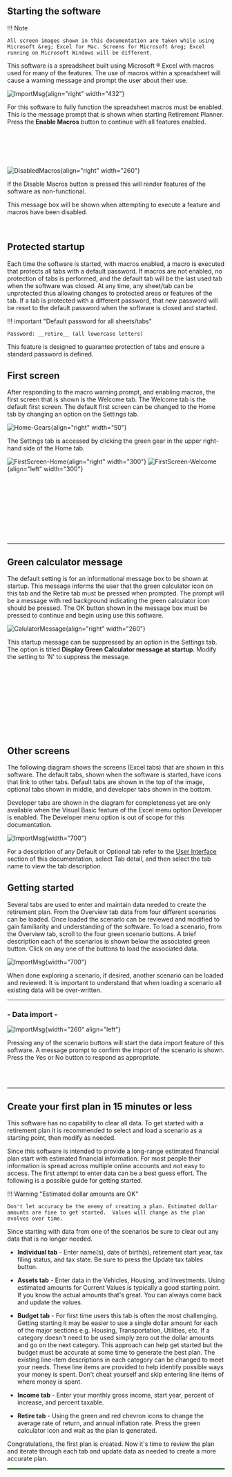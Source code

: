 
 

## Starting the software

!!! Note
    
    All screen images shown in this documentation are taken while using Microsoft &reg; Excel for Mac. Screens for Microsoft &reg; Excel running on Microsoft Windows will be different.


This software is a spreadsheet built using Microsoft &reg; Excel with macros used for many of the features.  The use of macros within a spreadsheet will cause a warning message and prompt the user about their use. 

![ImportMsg](images/allMacrosPrompt.png){align="right" width="432"}

For this software to fully function the spreadsheet macros must be enabled.  This is the message prompt that is shown when starting Retirement Planner. Press the __Enable Macros__ button to continue with all features enabled.  

<br><br><br><br>

![DisabledMacros](images/allDisabledMacros.png){align="right" width="260"}

If the Disable Macros button is pressed this will render features of the software as non-functional. 

This message box will be shown when attempting to execute a feature and macros have been disabled.  

<br>

## Protected startup

Each time the software is started, with macros enabled, a macro is executed that protects all tabs with a default password. If macros are not enabled, no protection of tabs is performed, and the default tab will be the last used tab when the software was closed. At any time, any sheet/tab can be unprotected thus allowing changes to protected areas or features of the tab.  If a tab is protected with a different password, that new password will be reset to the default password when the software is closed and started.  

!!! important "Default password for all sheets/tabs"

    Password: __retire__ (all lowercase letters)

This feature is designed to guarantee protection of tabs and ensure a standard password is defined.


## First screen 

After responding to the macro warning prompt, and enabling macros, the first screen that is shown is the Welcome tab.  The Welcome tab is the default first screen.  The default first screen can be changed to the Home tab by changing an option on the Settings tab.  

![Home-Gears](images/homeGears.png){align="right" width="50"}

The Settings tab is accessed by clicking the green gear in the upper right-hand side of the Home tab.   


![FirstScreen-Home](images/allStartupFirstScreen.png){align="right" width="300"}
![FirstScreen-Welcome](images/welcome.png){align="left" width="300"}

<br><br><br><br><br><br><br><br>

----

## Green calculator message

The default setting is for an informational message box to be shown at startup.  This message informs the user that the green calculator icon on this tab and the Retire tab must be pressed when prompted.  The prompt will be a message with red background indicating the green calculator icon should be pressed. The OK button shown in the message box must be pressed to continue and begin using use this software. 

![CalulatorMessage](images/allCalculateInfo.png){align="right" width="260"}

This startup message can be suppressed by an option in the Settings tab. The option is titled __Display Green Calculator message at startup__. Modify the setting to 'N' to suppress the message.


<br><br><br><br><br><br><br><br><br>

## Other screens

The following diagram shows the screens (Excel tabs) that are shown in this software.  The default tabs, shown when the software is started, have icons that link to other tabs.  Default tabs are shown in the top of the image, optional tabs shown in middle, and developer tabs shown in the bottom.  

Developer tabs are shown in the diagram for completeness yet are only available when the Visual Basic feature of the Excel menu option Developer is enabled.  The Developer menu option is out of scope for this documentation.

![ImportMsg](images/allTabHeirarchy.png){width="700"}  

For a description of any Default or Optional tab refer to the [User Interface](/ui) section of this documentation, select Tab detail, and then select the tab name to view the tab description.

## Getting started 

Several tabs are used to enter and maintain data needed to create the retirement plan.  From the Overview tab data from four different scenarios can be loaded.  Once loaded the scenario can be reviewed and modified to gain familiarity and understanding of the software. To load a scenario, from the Overview tab, scroll to the four green scenario buttons.  A brief description each of the scenarios is shown below the associated green button.  Click on any one of the buttons to load the associated data.  

![ImportMsg](images/overviewScenarios.png){width="700"}

When done exploring a scenario, if desired, another scenario can be loaded and reviewed.  It is important to understand that when loading a scenario all existing data will be over-written.

---

### - Data import -

![ImportMsg](images/overviewScenarioImport.png){width="260" align="left"}

Pressing any of the scenario buttons will start the data import feature of this software.  A message prompt to confirm the import of the scenario is shown.  Press the Yes or No button to respond as appropriate.  

<br><br>

---

## Create your first plan in 15 minutes or less

This software has no capability to clear all data.  To get started with a retirement plan it is recommended to select and load a scenario as a starting point, then modify as needed.  

Since this software is intended to provide a long-range estimated financial plan start with estimated financial information. For most people their information is spread across multiple online accounts and not easy to access.  The first attempt to enter data can be a best guess effort.  The following is a possible guide for getting started.  

!!! Warning "Estimated dollar amounts are OK"

    Don't let accuracy be the enemy of creating a plan. Estimated dollar amounts are fine to get started.  Values will change as the plan evolves over time.  

Since starting with data from one of the scenarios be sure to clear out any data that is no longer needed.

* __Individual tab__ - Enter name(s), date of birth(s), retirement start year, tax filing status, and tax state. Be sure to press the Update tax tables button. 

* __Assets tab__ - Enter data in the Vehicles, Housing, and Investments.  Using estimated amounts for Current Values is typically a good starting point.  If you know the actual amounts that's great.  You can always come back and update the values.

* __Budget tab__ - For first time users this tab is often the most challenging.  Getting starting it may be easier to use a single dollar amount for each of the major sections e.g. Housing, Transportation, Utilities, etc.  If a category doesn't need to be used simply zero out the dollar amounts and go on the next category.  This approach can help get started but the budget must be accurate at some time to generate the best plan.  The existing line-item descriptions in each category can be changed to meet your needs.  These line items are provided to help identify possible ways your money is spent.  Don't cheat yourself and skip entering line items of where money is spent. 

* __Income tab__ - Enter your monthly gross income, start year, percent of increase, and percent taxable.

* __Retire tab__ - Using the green and red chevron icons to change the average rate of return, and annual inflation rate. Press the green calculator icon and wait as the plan is generated.  

Congratulations, the first plan is created. Now it's time to review the plan and iterate through each tab and update data as needed to create a more accurate plan.

<hr style="border:1px solid green">
